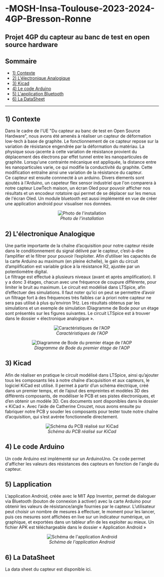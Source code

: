 # -MOSH-Insa-Toulouse-2023-2024-4GP-Bresson-Ronne

Projet 4GP du capteur au banc de test en open source hardware
---
## Sommaire
  - [1) Contexte](#1-contexte)
  - [2) L'électronique Analogique](#2-L'électroniqueAnalogique)
  - [3) Kicad](#3-kicad)
  - [4) Le code Arduino](#4-lecodeArduino)
  - [5) L'application Bluetooth ](#5-l'appli)
  - [6) La DataSheet ](#6-data)
---


## 1) Contexte
Dans le cadre de l'UE "Du capteur au banc de test en Open Source Hardware", nous avons été amenés à réaliser un capteur de déformation low-tech à base de graphite. Le fonctionnement de ce capteur repose sur la variation de résistance engendrée par la déformation du matériau. La physique sous-jacente à cette variation de résistance provient du déplacement des électrons par effet tunnel entre les nanoparticules de graphite. Lorsqu'une contrainte mécanique est appliquée, la distance entre les nanoparticules varie, ce qui modifie la conductivité du graphite. Cette modification entraîne ainsi une variation de la résistance du capteur.<br>
Ce capteur est ensuite connnecté à un arduino. Divers élements sont ajoutés à l'Arduino, un capeteur flex sensor industriel que l'on comparera à notre capteur LowTech maison, un écran Oled pour pouvoir afficher nos résultats et un encodeur rotatoire qui permet de se déplacer sur les menus de l'écran Oled. Un module bluetooth est aussi implémenté en vue de créer une application android pour visualiser nos données. 

<p align="center">
  <img src="https://github.com/MOSH-Insa-Toulouse/2023-2024-4GP-Bresson-Ronne/blob/main/Photos%20et%20images/Capture.jpg" alt="Photo de l'installation">
  <br>
  <i>Photo de l'installation</i>
</p>


## 2) L'électronique Analogique
Une partie importante de la chaîne d’acquisition pour notre capteur réside dans le
conditionnement du signal délivré par le capteur, c’est-à-dire l’amplifier et le filtrer
pour pouvoir l’exploiter. Afin d’utiliser les capacités de la carte Arduino au maximum
(en pleine échelle), le gain du circuit d’amplification est variable grâce à la résistance
R2, ajustée par un potentiomètre digital.<br>
Le filtrage est effectué à plusieurs niveaux (avant et après amplification). Il y a donc 3
étages, chacun avec une fréquence de coupure différente, pour limiter le bruit au
maximum. Le circuit est modélisé dans LTSpice, afin d’effectuer des simulations. Il
faut noter qu’ici on peut se permettre d’avoir un filtrage fort à des fréquences très
faibles car à priori notre capteur ne sera pas utilisé à plus qu’environ 1Hz. Les
résultats obtenus par les simulations et un exemple de simulation (Diagramme de
Bode pour un étage sont présentés sur les figures suivantes. Le circuit LTSpice est à
trouver dans le dossier « électronique analogique ».

<p align="center">
  <img src="https://github.com/MOSH-Insa-Toulouse/2023-2024-4GP-Bresson-Ronne/blob/main/Photos%20et%20images/BodeAOP.png" alt="Caractéristiques de l'AOP">
  <br>
  <i>Caractéristiques de l'AOP</i>
</p>

<p align="center">
  <img src="https://github.com/MOSH-Insa-Toulouse/2023-2024-4GP-Bresson-Ronne/blob/main/Photos%20et%20images/BodeAOPSch%C3%A9ma.png" alt="Diagramme de Bode du premier étage de l'AOP">
  <br>
  <i>Diagramme de Bode du premier étage de l'AOP</i>
</p>

## 3) Kicad
Afin de réaliser en pratique le circuit modélisé dans LTSpice, ainsi qu’ajouter tous les
composants liés à notre chaîne d’acquisition et aux capteurs, le logiciel KiCad est
utilisé. Il permet à partir d’un schéma électrique, créé dans un premier temps, et de
l’ajout des empreintes et modèles 3D des différents composants, de modéliser le
PCB et ses pistes électroniques, et d’en obtenir un modèle 3D. Ces documents sont
disponibles dans le dossier « KiCad ». Avec l’aide de Catherine Crouzet, nous avons
ensuite pu fabriquer notre PCB y souder les composants pour tester toute notre
chaîne d’acquisition, qui s’est avérée fonctionnelle directement.

<p align="center">
  <img src="https://github.com/MOSH-Insa-Toulouse/2023-2024-4GP-Bresson-Ronne/blob/main/Photos%20et%20images/Sch%C3%A9maKiCad.png" alt="Schéma du PCB réalisé sur KiCad">
  <br>
  <i>Schéma du PCB réalisé sur KiCad</i>
</p>


## 4) Le code Arduino

Un code Arduino est implémenté sur un ArduinoUno. Ce code permet d'afficher les valeurs des résistances des capteurs en fonction de l'angle du capteur. 

## 5) Lapplication 
L’application Android, créée avec le MIT App Inventor, permet de dialoguer via Bluetooth
(bouton de connexion à activer) avec la carte Arduino pour obtenir les valeurs de
résistance/angle fournies par le capteur. L’utilisateur peut choisir un nombre de mesures à
effectuer, le moment pour les lancer, puis ces mesures sont affichées en live sur un
indicateur numérique, un graphique, et exportées dans un tableur afin de les exploiter au
mieux. Un fichier APK est téléchargeable dans le dossier « Application Android »


<p align="center">
  <img src="https://github.com/MOSH-Insa-Toulouse/2023-2024-4GP-Bresson-Ronne/blob/main/Photos%20et%20images/CodeAppli.png" alt="Schéma de l'application Android">
  <br>
  <i>Schéma de l'application Android</i>
</p>

## 6) La DataSheet 
La data sheet du capteur est disponible ici.
